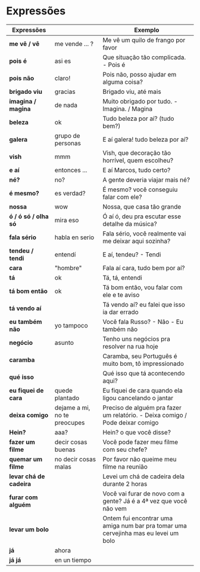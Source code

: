 # Expressões

| Expressões || Exemplo |
| -- | -- | -- |
| **me vê / vê**           | me vende ... ? | Me vê um quilo de frango por favor |
| **pois é**               | asi es | Que situação tão complicada. - Pois é |
| **pois não**             | claro! | Pois não, posso ajudar em alguma coisa? |
| **brigado viu**          | gracias | Brigado viu, até mais |
| **imagina / magina**     | de nada | Muito obrigado por tudo. - Imagina. / Magina |
| **beleza**               | ok | Tudo beleza por aí? (tudo bem?) |
| **galera**               | grupo de personas | E aí galera! tudo beleza por aí? |
| **vish**                 | mmm | Vish, que decoração tão horrível, quem escolheu? |
| **e aí**                 | entonces ... | E aí Marcos, tudo certo? |
| **né?**                  | no? | A gente deveria viajar mais né? |
| **é mesmo?**             | es verdad? | É mesmo? você conseguiu falar com ele? |
| **nossa**                | wow | Nossa, que casa tão grande |
| **ó / ó só / olha só**   | mira eso | Ó aí ó, deu pra escutar esse detalhe da música? |
| **fala sério**           | habla en serio | Fala sério, você realmente vai me deixar aqui sozinha? |
| **tendeu / tendi**       | entendí | E aí, tendeu? - Tendi |
| **cara**                 | "hombre" | Fala aí cara, tudo bem por aí? |
| **tá**                   | ok | Tá, tá, entendi |
| **tá bom então**         | ok | Tá bom então, vou falar com ele e te aviso |
| **tá vendo aí**          || Tá vendo aí? eu falei que isso ia dar errado |
| **eu também não**        | yo tampoco | Você fala Russo? - Não - Eu também não |
| **negócio**              | asunto | Tenho uns negócios pra resolver na rua hoje |
| **caramba**              || Caramba, seu Português é muito bom, tô impressionado |
| **qué isso**             || Qué isso que tá acontecendo aqui? |
| **eu fiquei de cara**    | quede plantado | Eu fiquei de cara quando ela ligou cancelando o jantar |
| **deixa comigo**         | dejame a mi, no te preocupes | Preciso de alguém pra fazer um relatório. - Deixa comigo / Pode deixar comigo |
| **Hein?**                | aaa? | Hein? o que você disse? |
| **fazer um filme**       | decir cosas buenas | Você pode fazer meu filme com seu chefe? |
| **quemar um filme**      | no decir cosas malas | Por favor não queime meu filme na reunião |
| **levar chá de cadeira** || Levei um chá de cadeira dela durante 2 horas |
| **furar com alguém**     || Você vai furar de novo com a gente? Já é a 4ª vez que você não vem |
| **levar um bolo**        || Ontem fui encontrar uma amiga num bar pra tomar uma cervejinha mas eu levei um bolo |
| **já**                       | ahora | |
| **já já**                    | en un tiempo | |
